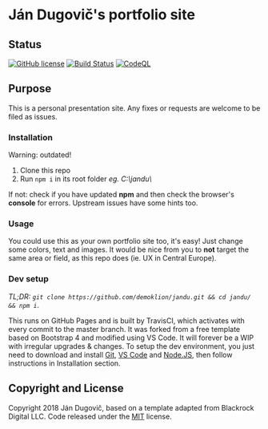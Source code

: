 # Ján Dugovič's portfolio site

## Status

[![GitHub license](https://img.shields.io/badge/license-MIT-blue.svg)](https://raw.githubusercontent.com/demoklion/jandu/master/LICENSE)
[![Build Status](https://travis-ci.org/demoklion/jandu.svg?branch=master)](https://travis-ci.org/demoklion/jandu)
[![CodeQL](https://github.com/demoklion/jandu/actions/workflows/codeql-analysis.yml/badge.svg)](https://github.com/demoklion/jandu/actions/workflows/codeql-analysis.yml)

## Purpose

This is a personal presentation site. Any fixes or requests are welcome to be filed as issues.

### Installation

Warning: outdated!

1. Clone this repo
2. Run `npm i` in its root folder _eg. C:\\jandu\\_

If not: check if you have updated **npm** and then check the browser's **console** for errors. Upstream issues have some hints too.

### Usage

You could use this as your own portfolio site too, it's easy! Just change some colors, text and images. It would be nice from you to **not** target the same area or field, as this repo does (ie. UX in Central Europe).

### Dev setup

_TL;DR: `git clone https://github.com/demoklion/jandu.git && cd jandu/ && npm i`_.

This runs on GitHub Pages and is built by TravisCI, which activates with every commit to the master branch. It was forked from a free template based on Bootstrap 4 and modified using VS Code. It will forever be a WIP with irregular upgrades & changes. To setup the dev environment, you just need to download and install [Git](https://git-scm.com/download/win), [VS Code](https://code.visualstudio.com/) and [Node.JS](https://nodejs.org/en/), then follow instructions in Installation section.

## Copyright and License

Copyright 2018 Ján Dugovič, based on a template adapted from Blackrock Digital LLC. Code released under the [MIT](https://github.com/BlackrockDigital/startbootstrap-grayscale/blob/gh-pages/LICENSE) license.
